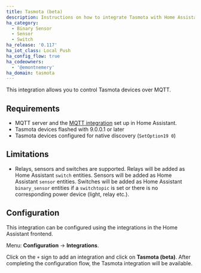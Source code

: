 ```yaml
---
title: Tasmota (beta)
description: Instructions on how to integrate Tasmota with Home Assistant.
ha_category:
  - Binary Sensor
  - Sensor
  - Switch
ha_release: '0.117'
ha_iot_class: Local Push
ha_config_flow: true
ha_codeowners:
  - '@emontnemery'
ha_domain: tasmota
---
```


This integration allows you to control Tasmota devices over MQTT.

## Requirements

- MQTT server and the [MQTT integration](/integrations/mqtt/) set up in Home Assistant.
- Tasmota devices flashed with 9.0.0.1 or later
- Tasmota devices configured for native discovery (`SetOption19 0`)

## Limitations

- Relays, sensors and switches are supported.
  Relays will be added as Home Assistant `switch` entities. Sensors will be added as Home Assistant `sensor` entities. Switches will be added as Home Assistant `binary_sensor` entities if a `switchtopic` is set or there is no corresponding power device (light, relay etc.).

## Configuration

This integration can be configured using the integrations in the
Home Assistant frontend.

Menu: **Configuration** -> **Integrations**.

Click on the `+` sign to add an integration and click on **Tasmota (beta)**.
After completing the configuration flow, the Tasmota integration will be
available.
